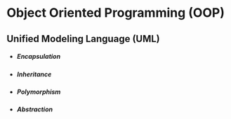 # Object Oriented Programming (OOP)


## Unified Modeling Language (UML)

- ##### Encapsulation
- ##### Inheritance
- ##### Polymorphism
- ##### Abstraction
